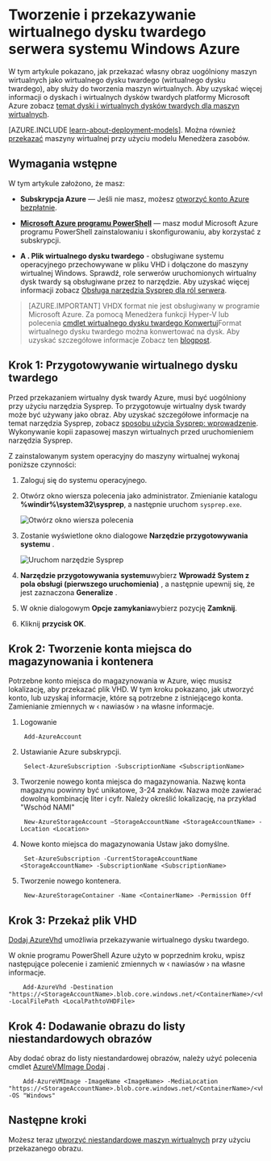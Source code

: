 <properties
    pageTitle="Tworzenie i Przekaż obraz maszyn wirtualnych przy użyciu programu Powershell | Microsoft Azure"
    description="Dowiedz się, jak tworzyć i Przekaż obraz uogólniony Windows Server (wirtualnego dysku twardego) przy użyciu modelu Klasyczny wdrożenia i Azure programu Powershell."
    services="virtual-machines-windows"
    documentationCenter=""
    authors="cynthn"
    manager="timlt"
    editor="tysonn"
    tags="azure-service-management"/>

<tags
    ms.service="virtual-machines-windows"
    ms.workload="infrastructure-services"
    ms.tgt_pltfrm="vm-windows"
    ms.devlang="na"
    ms.topic="article"
    ms.date="07/21/2016"
    ms.author="cynthn"/>

# <a name="create-and-upload-a-windows-server-vhd-to-azure"></a>Tworzenie i przekazywanie wirtualnego dysku twardego serwera systemu Windows Azure

W tym artykule pokazano, jak przekazać własny obraz uogólniony maszyn wirtualnych jako wirtualnego dysku twardego (wirtualnego dysku twardego), aby służy do tworzenia maszyn wirtualnych. Aby uzyskać więcej informacji o dyskach i wirtualnych dysków twardych platformy Microsoft Azure zobacz [temat dyski i wirtualnych dysków twardych dla maszyn wirtualnych](virtual-machines-linux-about-disks-vhds.md).


[AZURE.INCLUDE [learn-about-deployment-models](../../includes/learn-about-deployment-models-classic-include.md)]. Można również [przekazać](virtual-machines-windows-upload-image.md) maszyny wirtualnej przy użyciu modelu Menedżera zasobów. 

## <a name="prerequisites"></a>Wymagania wstępne

W tym artykule założono, że masz:

- **Subskrypcja Azure** — Jeśli nie masz, możesz [otworzyć konto Azure bezpłatnie](/pricing/free-trial/?WT.mc_id=A261C142F).

- **[Microsoft Azure programu PowerShell](../powershell-install-configure.md)** — masz moduł Microsoft Azure programu PowerShell zainstalowaniu i skonfigurowaniu, aby korzystać z subskrypcji. 

- **A . Plik wirtualnego dysku twardego** - obsługiwane systemu operacyjnego przechowywane w pliku VHD i dołączone do maszyny wirtualnej Windows. Sprawdź, role serwerów uruchomionych wirtualny dysk twardy są obsługiwane przez to narzędzie. Aby uzyskać więcej informacji zobacz [Obsługa narzędzia Sysprep dla ról serwera](https://msdn.microsoft.com/windows/hardware/commercialize/manufacture/desktop/sysprep-support-for-server-roles).

> [AZURE.IMPORTANT] VHDX format nie jest obsługiwany w programie Microsoft Azure. Za pomocą Menedżera funkcji Hyper-V lub polecenia [cmdlet wirtualnego dysku twardego Konwertuj](http://technet.microsoft.com/library/hh848454.aspx)Format wirtualnego dysku twardego można konwertować na dysk. Aby uzyskać szczegółowe informacje Zobacz ten [blogpost](http://blogs.msdn.com/b/virtual_pc_guy/archive/2012/10/03/using-powershell-to-convert-a-vhd-to-a-vhdx.aspx).

## <a name="step-1-prep-the-vhd"></a>Krok 1: Przygotowywanie wirtualnego dysku twardego 

Przed przekazaniem wirtualny dysk twardy Azure, musi być uogólniony przy użyciu narzędzia Sysprep. To przygotowuje wirtualny dysk twardy może być używany jako obraz. Aby uzyskać szczegółowe informacje na temat narzędzia Sysprep, zobacz [sposobu użycia Sysprep: wprowadzenie](http://technet.microsoft.com/library/bb457073.aspx). Wykonywanie kopii zapasowej maszyn wirtualnych przed uruchomieniem narzędzia Sysprep.

Z zainstalowanym system operacyjny do maszyny wirtualnej wykonaj poniższe czynności:

1. Zaloguj się do systemu operacyjnego.

2. Otwórz okno wiersza polecenia jako administrator. Zmienianie katalogu **%windir%\system32\sysprep**, a następnie uruchom `sysprep.exe`.

    ![Otwórz okno wiersza polecenia](./media/virtual-machines-windows-classic-createupload-vhd/sysprep_commandprompt.png)

3.  Zostanie wyświetlone okno dialogowe **Narzędzie przygotowywania systemu** .

    ![Uruchom narzędzie Sysprep](./media/virtual-machines-windows-classic-createupload-vhd/sysprepgeneral.png)

4.  **Narzędzie przygotowywania systemu**wybierz **Wprowadź System z pola obsługi (pierwszego uruchomienia)** , a następnie upewnij się, że jest zaznaczona **Generalize** .

5.  W oknie dialogowym **Opcje zamykania**wybierz pozycję **Zamknij**.

6.  Kliknij **przycisk OK**.

## <a name="step-2-create-a-storage-account-and-a-container"></a>Krok 2: Tworzenie konta miejsca do magazynowania i kontenera

Potrzebne konto miejsca do magazynowania w Azure, więc musisz lokalizację, aby przekazać plik VHD. W tym kroku pokazano, jak utworzyć konto, lub uzyskaj informacje, które są potrzebne z istniejącego konta. Zamienianie zmiennych w &lsaquo; nawiasów &rsaquo; na własne informacje.

1. Logowanie

        Add-AzureAccount

1. Ustawianie Azure subskrypcji.

        Select-AzureSubscription -SubscriptionName <SubscriptionName> 

2. Tworzenie nowego konta miejsca do magazynowania. Nazwę konta magazynu powinny być unikatowe, 3-24 znaków. Nazwa może zawierać dowolną kombinację liter i cyfr. Należy określić lokalizację, na przykład "Wschód NAMI"
        
        New-AzureStorageAccount –StorageAccountName <StorageAccountName> -Location <Location>

3. Nowe konto miejsca do magazynowania Ustaw jako domyślne.
        
        Set-AzureSubscription -CurrentStorageAccountName <StorageAccountName> -SubscriptionName <SubscriptionName>

4. Tworzenie nowego kontenera.

        New-AzureStorageContainer -Name <ContainerName> -Permission Off

 

## <a name="step-3-upload-the-vhd-file"></a>Krok 3: Przekaż plik VHD

[Dodaj AzureVhd](http://msdn.microsoft.com/library/dn495173.aspx) umożliwia przekazywanie wirtualnego dysku twardego.

W oknie programu PowerShell Azure użyto w poprzednim kroku, wpisz następujące polecenie i zamienić zmiennych w &lsaquo; nawiasów &rsaquo; na własne informacje.

        Add-AzureVhd -Destination "https://<StorageAccountName>.blob.core.windows.net/<ContainerName>/<vhdName>.vhd" -LocalFilePath <LocalPathtoVHDFile>


## <a name="step-4-add-the-image-to-your-list-of-custom-images"></a>Krok 4: Dodawanie obrazu do listy niestandardowych obrazów

Aby dodać obraz do listy niestandardowej obrazów, należy użyć polecenia cmdlet [AzureVMImage Dodaj](https://msdn.microsoft.com/library/mt589167.aspx) .

        Add-AzureVMImage -ImageName <ImageName> -MediaLocation "https://<StorageAccountName>.blob.core.windows.net/<ContainerName>/<vhdName>.vhd" -OS "Windows"


## <a name="next-steps"></a>Następne kroki

Możesz teraz [utworzyć niestandardowe maszyn wirtualnych](virtual-machines-windows-classic-createportal.md) przy użyciu przekazanego obrazu.

